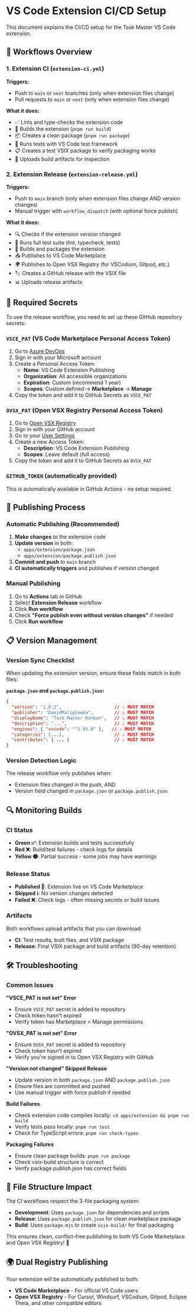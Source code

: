 # VS Code Extension CI/CD Setup

This document explains the CI/CD setup for the Task Master VS Code extension.

## 🔄 Workflows Overview

### 1. Extension CI (`extension-ci.yml`)
**Triggers:**
- Push to `main` or `next` branches (only when extension files change)
- Pull requests to `main` or `next` (only when extension files change)

**What it does:**
- ✅ Lints and type-checks the extension code
- 🔨 Builds the extension (`pnpm run build`)
- 📦 Creates a clean package (`pnpm run package`)
- 🧪 Runs tests with VS Code test framework
- 📋 Creates a test VSIX package to verify packaging works
- 💾 Uploads build artifacts for inspection

### 2. Extension Release (`extension-release.yml`)
**Triggers:**
- Push to `main` branch (only when extension files change AND version changes)
- Manual trigger with `workflow_dispatch` (with optional force publish)

**What it does:**
- 🔍 Checks if the extension version changed
- 🧪 Runs full test suite (lint, typecheck, tests)
- 🔨 Builds and packages the extension
- 📤 Publishes to VS Code Marketplace
- 🌍 Publishes to Open VSX Registry (for VSCodium, Gitpod, etc.)
- 🏷️ Creates a GitHub release with the VSIX file
- 📊 Uploads release artifacts

## 🔑 Required Secrets

To use the release workflow, you need to set up these GitHub repository secrets:

### `VSCE_PAT` (VS Code Marketplace Personal Access Token)
1. Go to [Azure DevOps](https://dev.azure.com/)
2. Sign in with your Microsoft account
3. Create a Personal Access Token:
   - **Name**: VS Code Extension Publishing
   - **Organization**: All accessible organizations
   - **Expiration**: Custom (recommend 1 year)
   - **Scopes**: Custom defined → **Marketplace** → **Manage**
4. Copy the token and add it to GitHub Secrets as `VSCE_PAT`

### `OVSX_PAT` (Open VSX Registry Personal Access Token)
1. Go to [Open VSX Registry](https://open-vsx.org/)
2. Sign in with your GitHub account
3. Go to your [User Settings](https://open-vsx.org/user-settings/tokens)
4. Create a new Access Token:
   - **Description**: VS Code Extension Publishing
   - **Scopes**: Leave default (full access)
5. Copy the token and add it to GitHub Secrets as `OVSX_PAT`

### `GITHUB_TOKEN` (automatically provided)
This is automatically available in GitHub Actions - no setup required.

## 🚀 Publishing Process

### Automatic Publishing (Recommended)
1. **Make changes** to the extension code
2. **Update version** in both:
   - `apps/extension/package.json`
   - `apps/extension/package.publish.json`
3. **Commit and push** to `main` branch
4. **CI automatically triggers** and publishes if version changed

### Manual Publishing
1. Go to **Actions** tab in GitHub
2. Select **Extension Release** workflow
3. Click **Run workflow**
4. Check **"Force publish even without version changes"** if needed
5. Click **Run workflow**

## 📋 Version Management

### Version Sync Checklist
When updating the extension version, ensure these fields match in both files:

**`package.json` and `package.publish.json`:**
```json
{
  "version": "1.0.2",                    // ⚠️ MUST MATCH
  "publisher": "DavidMaliglowka",        // ⚠️ MUST MATCH  
  "displayName": "Task Master Kanban",   // ⚠️ MUST MATCH
  "description": "...",                  // ⚠️ MUST MATCH
  "engines": { "vscode": "^1.93.0" },   // ⚠️ MUST MATCH
  "categories": [...],                   // ⚠️ MUST MATCH
  "contributes": { ... }                 // ⚠️ MUST MATCH
}
```

### Version Detection Logic
The release workflow only publishes when:
- Extension files changed in the push, AND
- Version field changed in `package.json` or `package.publish.json`

## 🔍 Monitoring Builds

### CI Status
- **Green ✅**: Extension builds and tests successfully
- **Red ❌**: Build/test failures - check logs for details
- **Yellow 🟡**: Partial success - some jobs may have warnings

### Release Status
- **Published 🎉**: Extension live on VS Code Marketplace
- **Skipped ℹ️**: No version changes detected
- **Failed ❌**: Check logs - often missing secrets or build issues

### Artifacts
Both workflows upload artifacts that you can download:
- **CI**: Test results, built files, and VSIX package
- **Release**: Final VSIX package and build artifacts (90-day retention)

## 🛠️ Troubleshooting

### Common Issues

**"VSCE_PAT is not set" Error**
- Ensure `VSCE_PAT` secret is added to repository
- Check token hasn't expired
- Verify token has Marketplace > Manage permissions

**"OVSX_PAT is not set" Error**
- Ensure `OVSX_PAT` secret is added to repository
- Check token hasn't expired
- Verify you're signed in to Open VSX Registry with GitHub

**"Version not changed" Skipped Release**
- Update version in both `package.json` AND `package.publish.json`
- Ensure files are committed and pushed
- Use manual trigger with force publish if needed

**Build Failures**
- Check extension code compiles locally: `cd apps/extension && pnpm run build`
- Verify tests pass locally: `pnpm run test`
- Check for TypeScript errors: `pnpm run check-types`

**Packaging Failures**
- Ensure clean package builds: `pnpm run package`
- Check vsix-build structure is correct
- Verify package.publish.json has correct fields

## 📁 File Structure Impact

The CI workflows respect the 3-file packaging system:
- **Development**: Uses `package.json` for dependencies and scripts
- **Release**: Uses `package.publish.json` for clean marketplace package
- **Build**: Uses `package.mjs` to create `vsix-build/` for final packaging

This ensures clean, conflict-free publishing to both VS Code Marketplace and Open VSX Registry! 🚀

## 🌍 **Dual Registry Publishing**

Your extension will be automatically published to both:
- **VS Code Marketplace** - For official VS Code users
- **Open VSX Registry** - For Cursor, Windsurf, VSCodium, Gitpod, Eclipse Theia, and other compatible editors